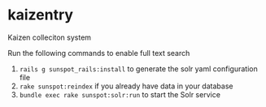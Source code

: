 # kaizentry
Kaizen colleciton system

Run the following commands to enable full text search
1. `rails g sunspot_rails:install` to generate the solr yaml configuration file
2. `rake sunspot:reindex` if you already have data in your database
3. `bundle exec rake sunspot:solr:run` to start the Solr service